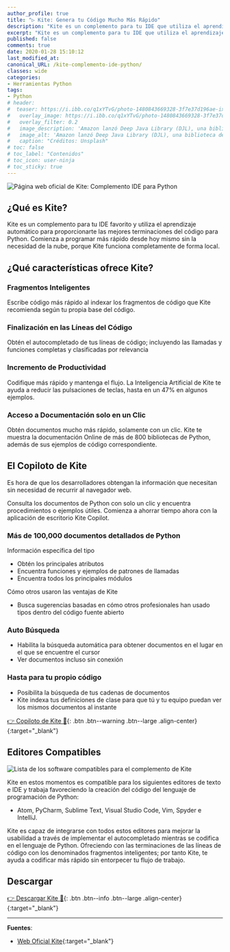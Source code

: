 ```yaml
---
author_profile: true
title: "▷ Kite: Genera tu Código Mucho Más Rápido"
description: "Kite es un complemento para tu IDE que utiliza el aprendizaje automático para proporcionarte terminaciones de código útiles para Python. Comienza a codificar más rápido desde hoy mismo."
excerpt: "Kite es un complemento para tu IDE que utiliza el aprendizaje automático para proporcionarte terminaciones de código útiles para Python. Comienza a codificar más rápido desde hoy mismo."
published: false
comments: true
date: 2020-01-28 15:10:12
last_modified_at: 
canonical_URL: /kite-complemento-ide-python/
classes: wide
categories:
- Herramientas Python
tags:
- Python
# header:
#  teaser: https://i.ibb.co/q1xYTvG/photo-1480843669328-3f7e37d196ae-ixlib-rb-1-2.jpg
#   overlay_image: https://i.ibb.co/q1xYTvG/photo-1480843669328-3f7e37d196ae-ixlib-rb-1-2.jpg
#   overlay_filter: 0.2
#   image_description: 'Amazon lanzó Deep Java Library (DJL), una biblioteca de código abierto con API de Java para simplificar la capacitación, las pruebas, la implementación y la creación en 2020'
#   image_alt: 'Amazon lanzó Deep Java Library (DJL), una biblioteca de código abierto con API de Java para simplificar la capacitación, las pruebas, la implementación y la creación en 2002'
#   caption: "Créditos: Unsplash"
# toc: false
# toc_label: "Contenidos"
# toc_icon: user-ninja
# toc_sticky: true
---
```


![](https://i.ibb.co/rfsK59t/image.png "Página web oficial de Kite: Complemento IDE para Python")

## ¿Qué es Kite?

Kite es un complemento para tu IDE favorito y utiliza el aprendizaje automático para proporcionarte las mejores terminaciones del código para Python. Comienza a programar más rápido desde hoy mismo sin la necesidad de la nube, porque Kite funciona completamente de forma local.

## ¿Qué características ofrece Kite?

### Fragmentos Inteligentes

Escribe código más rápido al indexar los fragmentos de código que Kite recomienda según tu propia base del código.

### Finalización en las Líneas del Código

Obtén el autocompletado de tus líneas de código; incluyendo las llamadas y funciones completas y clasificadas por relevancia

### Incremento de Productividad

Codifique más rápido y mantenga el flujo. La Inteligencia Artificial de Kite te ayuda a reducir las pulsaciones de teclas, hasta en un 47% en algunos ejemplos.

### Acceso a Documentación solo en un Clic

Obtén documentos mucho más rápido, solamente con un clic. Kite te muestra la documentación Online de más de 800 bibliotecas de Python, además de sus ejemplos de código correspondiente.

## El Copiloto de Kite

Es hora de que los desarrolladores obtengan la información que necesitan sin necesidad de recurrir al navegador web.

Consulta los documentos de Python con solo un clic y encuentra procedimientos o ejemplos útiles. Comienza a ahorrar tiempo ahora con la aplicación de escritorio Kite Copilot.

### Más de 100,000 documentos detallados de Python

Información específica del tipo

- Obtén los principales atributos
- Encuentra funciones y ejemplos de patrones de llamadas
- Encuentra todos los principales módulos

Cómo otros usaron las ventajas de Kite

- Busca sugerencias basadas en cómo otros profesionales han usado tipos dentro del código fuente abierto

### Auto Búsqueda

- Habilita la búsqueda automática para obtener documentos en el lugar en el que se encuentre el cursor
- Ver documentos incluso sin conexión

### Hasta para tu propio código

- Posibilita la búsqueda de tus cadenas de documentos
- Kite indexa tus definiciones de clase para que tú y tu equipo puedan ver los mismos documentos al instante

[👉 Copiloto de Kite 🤞](https://kite.com/copilot/){: .btn .btn--warning .btn--large .align-center}{:target="_blank"}

## Editores Compatibles

![](https://i.ibb.co/S5htGvX/image.png "Lista de los software compatibles para el complemento de Kite")

Kite en estos momentos es compatible para los siguientes editores de texto e IDE y trabaja favoreciendo la creación del código del lenguaje de programación de Python:

- Atom, PyCharm, Sublime Text, Visual Studio Code, Vim, Spyder e IntelliJ.

Kite es capaz de integrarse con todos estos editores para mejorar la usabilidad a través de implementar el autocompletado mientras se codifica en el lenguaje de Python. Ofreciendo con las terminaciones de las líneas de código con los denominados fragmentos inteligentes; por tanto Kite, te ayuda a codificar más rápido sin entorpecer tu flujo de trabajo.

## Descargar

[👉 Descargar Kite 🤞](https://kite.com/download/){: .btn .btn--info .btn--large .align-center}{:target="_blank"}

_____

**Fuentes**:

* [Web Oficial Kite](https://kite.com/){:target="_blank"}
